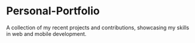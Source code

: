 # Personal-Portfolio
A collection of my recent projects and contributions, showcasing my skills in web and mobile development. 
